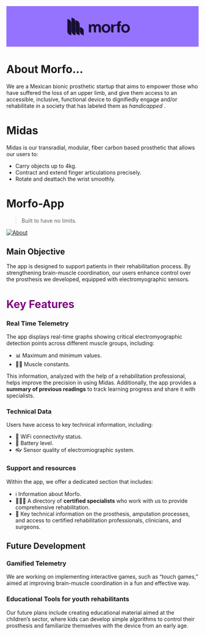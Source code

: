 ![Banner](bannerchiquito.png)
# About Morfo...
We are a Mexican bionic prosthetic startup that aims to empower those who have suffered the loss of an upper limb, and give them access to an accessible, inclusive, functional device to dignifiedly engage and/or rehabilitate in a society that has labeled them as  *handicapped* .

# Midas
Midas is our transradial, modular, fiber carbon based prosthetic that allows our users to:

* Carry objects up to 4kg.
* Contract and extend finger articulations precisely.
* Rotate and deattach the wrist smoothly.


# Morfo-App
> Built to have no limits.

[![About](https://www.youtube.com/watch?v=wK2HVb4P8rs)](https://www.youtube.com/embed/wK2HVb4P8rs?si=O6GH8kx1FxxZCjmO)

## Main Objective
The app is designed to support patients in their rehabilitation process. By strengthening brain-muscle coordination, our users enhance control over the prosthesis we developed, equipped with electromyographic sensors.

<h1 style="color: purple">Key Features</h1>

### Real Time Telemetry
The app displays real-time graphs showing critical electromyographic detection points across different muscle groups, including:

  * 📊 Maximum and minimum values.
  * 💪🏼 Muscle constants.

This information, analyzed with the help of a rehabilitation professional, helps improve the precision in using Midas.  Additionally, the app provides a **summary of previous readings** to track learning progress and share it with specialists.

### Technical Data
Users have access to key technical information, including:

  * 🛜 WiFi connectivity status.
  * 🔋 Battery level.
  *  👓 Sensor quality of electromiographic system.

### Support and resources
Within the app, we offer a dedicated section that includes:

  * ℹ️ Information about Morfo.
  * 👩🏽‍⚕️ A directory of **certified specialists** who work with us to provide comprehensive rehabilitation.
  * 💬 Key technical information on the prosthesis, amputation processes, and access to certified rehabilitation professionals, clinicians, and surgeons.

## Future Development

### Gamified Telemetry
We are working on implementing interactive games, such as “touch games,” aimed at improving brain-muscle coordination in a fun and effective way.

### Educational Tools for youth rehabilitants
Our future plans include creating educational material aimed at the children’s sector, where kids can develop simple algorithms to control their prosthesis and familiarize themselves with the device from an early age.





